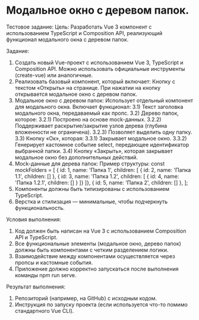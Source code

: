 # Модальное окно с деревом папок.

Тестовое задание:
Цель:
Разработать Vue 3 компонент с использованием TypeScript и Composition API, реализующий функционал модального окна с деревом папок.

Задание:
1) Создать новый Vue-проект с использованием Vue 3, TypeScript и Composition API. Можно использовать официальные инструменты (create-vue) или аналогичные.
2) Реализовать базовый компонент, который включает:
Кнопку с текстом «Открыть» на странице.
При нажатии на кнопку открывается модальное окно с деревом папок.
3) Модальное окно с деревом папок:
Использует отдельный компонент для модального окна.
Включает функционал:
3.1) Текст заголовка модального окна, передаваемый как пропс.
3.2) Дерево папок, которое:
3.2.1) Построено на основе mock-данных.
3.2.2) Поддерживает раскрытие/закрытие узлов дерева (глубина вложенности не ограничена).
3.2.3) Позволяет выделить одну папку.
3.3) Кнопку «Ок», которая:
3.3.1) Закрывает модальное окно.
3.3.2) Генерирует кастомное событие select, передающее идентификатор выбранной папки.
3.4) Кнопку «Закрыть», которая закрывает модальное окно без дополнительных действий.
4) Mock-данные для дерева папок:
Пример структуры:
const mockFolders = [
{ id: 1, name: 'Папка 1', children: [
{ id: 2, name: 'Папка 1.1', children: [] },
{ id: 3, name: 'Папка 1.2', children: [
{ id: 4, name: 'Папка 1.2.1', children: [] }
]}
]},
{ id: 5, name: 'Папка 2', children: [] },
];
5) Компоненты должны быть типизированы с использованием TypeScript.
6) Верстка и стилизация — минимальные, чтобы подчеркнуть функциональность.

Условия выполнения:
1) Код должен быть написан на Vue 3 с использованием Composition API и TypeScript.
2) Все функциональные элементы (модальное окно, дерево папок) должны быть компонентами с четким разделением логики.
3) Взаимодействие между компонентами осуществляется через пропсы и кастомные события.
4) Приложение должно корректно запускаться после выполнения команды npm run serve.

Результат выполнения:
1) Репозиторий (например, на GitHub) с исходным кодом.
2) Инструкция по запуску проекта (если используется что-то помимо стандартного Vue CLI).

